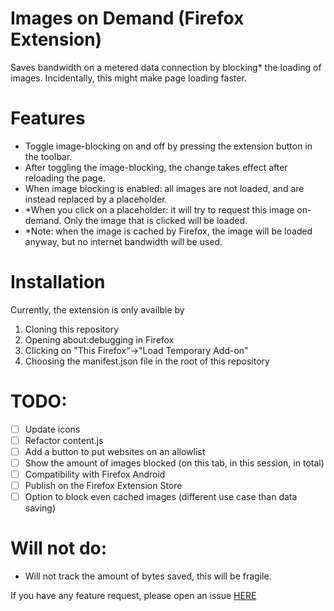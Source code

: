# Images on Demand (Firefox Extension)

Saves bandwidth on a metered data connection by blocking* the loading of images. Incidentally, this might make page loading faster.

# Features

- Toggle image-blocking on and off by pressing the extension button in the toolbar.
- After toggling the image-blocking, the change takes effect after reloading the page.
- When image blocking is enabled: all images are not loaded, and are instead replaced by a placeholder.
- *When you click on a placeholder: it will try to request this image on-demand. Only the image that is clicked will be loaded.
- *Note: when the image is cached by Firefox, the image will be loaded anyway, but no internet bandwidth will be used.

# Installation

Currently, the extension is only availble by

1. Cloning this repository
2. Opening about:debugging in Firefox
3. Clicking on "This Firefox"->"Load Temporary Add-on"
4. Choosing the manifest.json file in the root of this repository

# TODO:

- [ ] Update icons
- [ ] Refactor content.js
- [ ] Add a button to put websites on an allowlist
- [ ] Show the amount of images blocked (on this tab, in this session, in total)
- [ ] Compatibility with Firefox Android
- [ ] Publish on the Firefox Extension Store
- [ ] Option to block even cached images (different use case than data saving)

# Will not do:

- Will not track the amount of bytes saved, this will be fragile.

If you have any feature request, please open an issue [HERE](https://github.com/ElmoreV/ff_extension_image_data_saver/issues)

